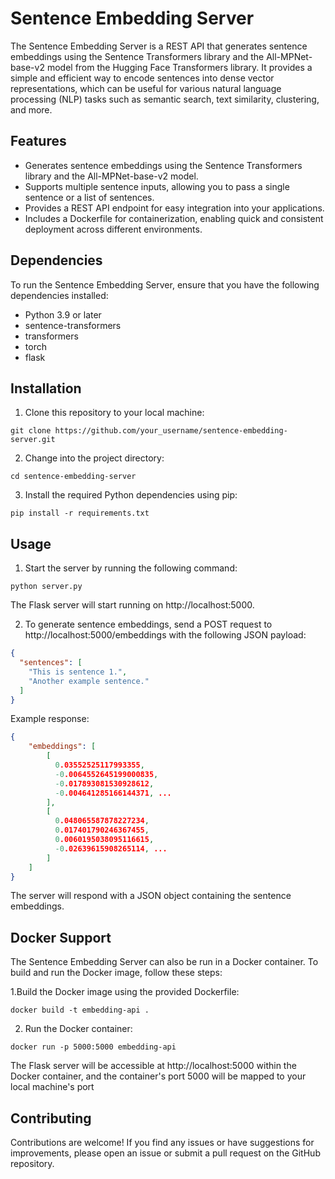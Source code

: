 # Sentence Embedding Server

The Sentence Embedding Server is a REST API that generates sentence embeddings using the Sentence Transformers library and the All-MPNet-base-v2 model from the Hugging Face Transformers library. It provides a simple and efficient way to encode sentences into dense vector representations, which can be useful for various natural language processing (NLP) tasks such as semantic search, text similarity, clustering, and more.

## Features

- Generates sentence embeddings using the Sentence Transformers library and the All-MPNet-base-v2 model.
- Supports multiple sentence inputs, allowing you to pass a single sentence or a list of sentences.
- Provides a REST API endpoint for easy integration into your applications.
- Includes a Dockerfile for containerization, enabling quick and consistent deployment across different environments.

## Dependencies

To run the Sentence Embedding Server, ensure that you have the following dependencies installed:

- Python 3.9 or later
- sentence-transformers
- transformers
- torch
- flask

## Installation

1. Clone this repository to your local machine:

```shell
git clone https://github.com/your_username/sentence-embedding-server.git
```

2. Change into the project directory:

```shell
cd sentence-embedding-server
```

3. Install the required Python dependencies using pip:
```shell
pip install -r requirements.txt
```

## Usage
1. Start the server by running the following command:

```shell
python server.py
```
The Flask server will start running on http://localhost:5000.

2. To generate sentence embeddings, send a POST request to http://localhost:5000/embeddings with the following JSON payload:

```json
{
  "sentences": [
    "This is sentence 1.",
    "Another example sentence."
  ]
}
```
Example response:
```json
{
    "embeddings": [
        [
          0.03552525117993355,
          -0.0064552645199000835,
          -0.017893081530928612,
          -0.004641285166144371, ...
        ],
        [
          0.048065587878227234,
          0.017401790246367455,
          0.0060195038095116615,
          -0.02639615908265114, ...
        ]
    ]
}
```
The server will respond with a JSON object containing the sentence embeddings.

## Docker Support
The Sentence Embedding Server can also be run in a Docker container. To build and run the Docker image, follow these steps:

1.Build the Docker image using the provided Dockerfile:
```shell
docker build -t embedding-api .
```

2. Run the Docker container:
```shell
docker run -p 5000:5000 embedding-api
```
The Flask server will be accessible at http://localhost:5000 within the Docker container, and the container's port 5000 will be mapped to your local machine's port

## Contributing
Contributions are welcome! If you find any issues or have suggestions for improvements, please open an issue or submit a pull request on the GitHub repository.